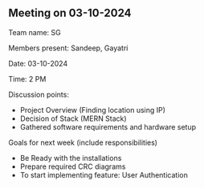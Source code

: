 ## Meeting on 03-10-2024

Team name: SG

Members present: Sandeep, Gayatri

Date: 03-10-2024

Time: 2 PM

Discussion points: 

* Project Overview (Finding location using IP)
* Decision of Stack (MERN Stack)
* Gathered software requirements and hardware setup

Goals for next week (include responsibilities)

* Be Ready with the installations
* Prepare required CRC diagrams
* To start implementing feature: User Authentication